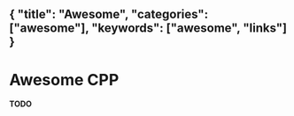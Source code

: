 {
  "title": "Awesome",
  "categories": ["awesome"],
  "keywords": ["awesome", "links"]
}
---
# Awesome CPP

**TODO**
